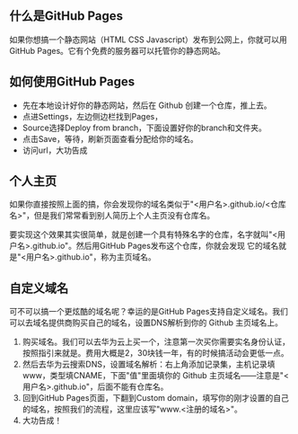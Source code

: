 ## 什么是GitHub Pages

如果你想搞一个静态网站（HTML CSS Javascript）发布到公网上，你就可以用GitHub Pages。它有个免费的服务器可以托管你的静态网站。

## 如何使用GitHub Pages

- 先在本地设计好你的静态网站，然后在 Github 创建一个仓库，推上去。
- 点进Settings，左边侧边栏找到Pages，
- Source选择Deploy from branch，下面设置好你的branch和文件夹。
- 点击Save，等待，刷新页面查看分配给你的域名。
- 访问url，大功告成

## 个人主页

如果你直接按照上面的搞，你会发现你的域名类似于"<用户名>.github.io/<仓库名>"，但是我们常常看到别人简历上个人主页没有仓库名。

要实现这个效果其实很简单，就是创建一个具有特殊名字的仓库，名字就叫"<用户名>.github.io"。然后用GitHub Pages发布这个仓库，你就会发现
它的域名就是"<用户名>.github.io"，称为主页域名。

##  自定义域名

可不可以搞一个更炫酷的域名呢？幸运的是GitHub Pages支持自定义域名。我们可以去域名提供商购买自己的域名，设置DNS解析到你的 Github 主页域名上。

1. 购买域名。我们可以去华为云上买一个，注意第一次买你需要实名身份认证，按照指引来就是。费用大概是2，30块钱一年，有的时候搞活动会更低一点。
2. 然后去华为云搜索DNS，设置域名解析：右上角添加记录集，主机记录填www，类型填CNAME，下面"值"里面填你的 Github 主页域名——注意是"<用户名>.github.io"，后面不能有仓库名。
3. 回到GitHub Pages页面，下翻到Custom domain，填写你的刚才设置的自己的域名，按照我们的流程，这里应该写"www.<注册的域名>"。
4. 大功告成！